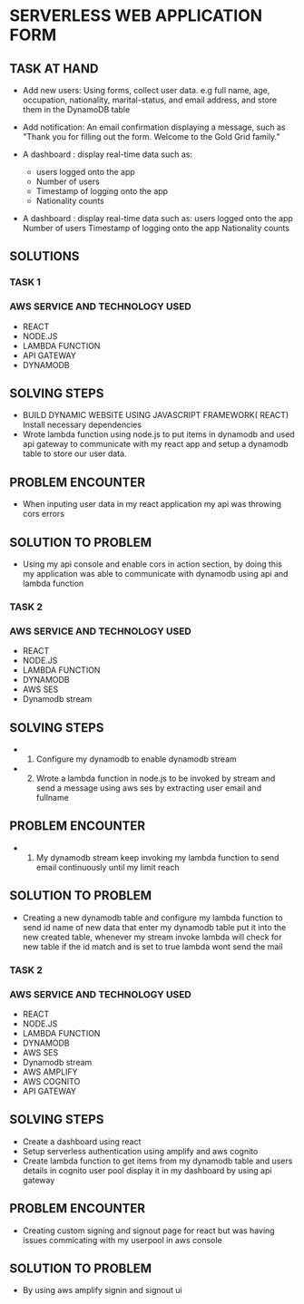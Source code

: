 # SERVERLESS WEB APPLICATION FORM

## TASK AT HAND 

- Add new users: Using forms, collect user data. e.g full name, age, occupation, nationality, marital-status, and email address, and store them in the DynamoDB table

- Add notification: An email confirmation displaying a message, such as "Thank you for filling out the form. Welcome to the Gold Grid family."

- A dashboard : display real-time data such as:
  - users logged onto the app
  - Number of users
  - Timestamp of logging onto  the app
  - Nationality counts

- A dashboard : display real-time data such as:
users logged onto the app
Number of users
Timestamp of logging onto  the app
Nationality counts


## SOLUTIONS 

### TASK 1
### AWS SERVICE AND TECHNOLOGY USED
- REACT 
- NODE.JS 
- LAMBDA FUNCTION
- API GATEWAY
- DYNAMODB

## SOLVING STEPS
- BUILD DYNAMIC WEBSITE USING JAVASCRIPT FRAMEWORK( REACT)
Install necessary dependencies 
- Wrote lambda function  using node.js to put items in dynamodb and used api gateway to communicate with my react app and setup a dynamodb table to store our user data.
## PROBLEM ENCOUNTER 
- When inputing user data in my react application  my api was throwing cors errors
## SOLUTION TO PROBLEM 
- Using my api console and enable cors in action section, by doing this my application  was able to communicate with dynamodb using api and lambda function 



### TASK 2
### AWS SERVICE AND TECHNOLOGY USED
- REACT 
- NODE.JS 
- LAMBDA FUNCTION
- DYNAMODB
- AWS SES
- Dynamodb stream 


## SOLVING STEPS
- 1.	Configure my dynamodb to enable dynamodb stream 
- 2.	Wrote a lambda function in node.js to be invoked by stream and send a message using aws ses by extracting  user email and fullname  
## PROBLEM ENCOUNTER 
- 1.	My dynamodb stream keep invoking my lambda function to send email continuously until my limit reach 
## SOLUTION TO PROBLEM 
- Creating a new dynamodb table and configure my lambda function to send id name of new data that enter my dynamodb table put it into the new created table, whenever my stream invoke lambda will check for new table if the id match and is set to true lambda wont send the mail 

### TASK 2
### AWS SERVICE AND TECHNOLOGY USED
- REACT 
- NODE.JS 
- LAMBDA FUNCTION
- DYNAMODB
- AWS SES
- Dynamodb stream 
- AWS AMPLIFY 
- AWS COGNITO
- API GATEWAY



## SOLVING STEPS
- Create a dashboard using react
- Setup serverless authentication using amplify and aws cognito
- Create lambda function to get items from my dynamodb table and users details  in cognito user pool  display it in my dashboard by using api gateway
## PROBLEM ENCOUNTER 
- Creating custom signing and signout page for react but was having issues commicating with my userpool in aws console
## SOLUTION TO PROBLEM 
- By using aws amplify signin and signout ui 
